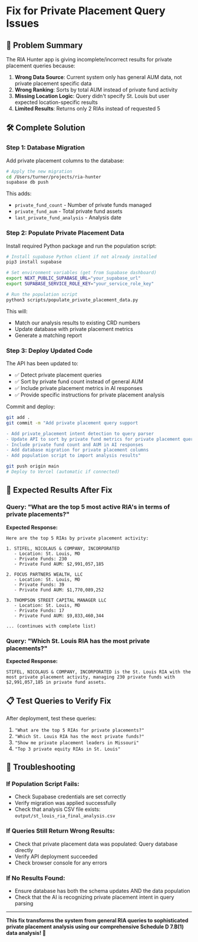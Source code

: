 # Fix for Private Placement Query Issues

## 🚨 **Problem Summary**
The RIA Hunter app is giving incomplete/incorrect results for private placement queries because:

1. **Wrong Data Source**: Current system only has general AUM data, not private placement specific data
2. **Wrong Ranking**: Sorts by total AUM instead of private fund activity  
3. **Missing Location Logic**: Query didn't specify St. Louis but user expected location-specific results
4. **Limited Results**: Returns only 2 RIAs instead of requested 5

## 🛠️ **Complete Solution**

### **Step 1: Database Migration**
Add private placement columns to the database:

```bash
# Apply the new migration
cd /Users/turner/projects/ria-hunter
supabase db push
```

This adds:
- `private_fund_count` - Number of private funds managed
- `private_fund_aum` - Total private fund assets  
- `last_private_fund_analysis` - Analysis date

### **Step 2: Populate Private Placement Data**
Install required Python package and run the population script:

```bash
# Install supabase Python client if not already installed
pip3 install supabase

# Set environment variables (get from Supabase dashboard)
export NEXT_PUBLIC_SUPABASE_URL="your_supabase_url"
export SUPABASE_SERVICE_ROLE_KEY="your_service_role_key"

# Run the population script
python3 scripts/populate_private_placement_data.py
```

This will:
- Match our analysis results to existing CRD numbers
- Update database with private placement metrics
- Generate a matching report

### **Step 3: Deploy Updated Code**
The API has been updated to:
- ✅ Detect private placement queries
- ✅ Sort by private fund count instead of general AUM
- ✅ Include private placement metrics in AI responses
- ✅ Provide specific instructions for private placement analysis

Commit and deploy:

```bash
git add .
git commit -m "Add private placement query support

- Add private_placement intent detection to query parser
- Update API to sort by private fund metrics for private placement queries  
- Include private fund count and AUM in AI responses
- Add database migration for private placement columns
- Add population script to import analysis results"

git push origin main
# Deploy to Vercel (automatic if connected)
```

## 🎯 **Expected Results After Fix**

### **Query: "What are the top 5 most active RIA's in terms of private placements?"**
**Expected Response:**
```
Here are the top 5 RIAs by private placement activity:

1. STIFEL, NICOLAUS & COMPANY, INCORPORATED
   - Location: St. Louis, MO
   - Private Funds: 230
   - Private Fund AUM: $2,991,057,185

2. FOCUS PARTNERS WEALTH, LLC  
   - Location: St. Louis, MO
   - Private Funds: 39
   - Private Fund AUM: $1,770,089,252

3. THOMPSON STREET CAPITAL MANAGER LLC
   - Location: St. Louis, MO  
   - Private Funds: 17
   - Private Fund AUM: $9,833,460,344

... (continues with complete list)
```

### **Query: "Which St. Louis RIA has the most private placements?"**
**Expected Response:**
```
STIFEL, NICOLAUS & COMPANY, INCORPORATED is the St. Louis RIA with the most private placement activity, managing 230 private funds with $2,991,057,185 in private fund assets.
```

## 📋 **Test Queries to Verify Fix**

After deployment, test these queries:

1. `"What are the top 5 RIAs for private placements?"`
2. `"Which St. Louis RIA has the most private funds?"`  
3. `"Show me private placement leaders in Missouri"`
4. `"Top 3 private equity RIAs in St. Louis"`

## 🔧 **Troubleshooting**

### **If Population Script Fails:**
- Check Supabase credentials are set correctly
- Verify migration was applied successfully
- Check that analysis CSV file exists: `output/st_louis_ria_final_analysis.csv`

### **If Queries Still Return Wrong Results:**
- Check that private placement data was populated: Query database directly
- Verify API deployment succeeded  
- Check browser console for any errors

### **If No Results Found:**
- Ensure database has both the schema updates AND the data population
- Check that the AI is recognizing private placement intent in query parsing

---

**This fix transforms the system from general RIA queries to sophisticated private placement analysis using our comprehensive Schedule D 7.B(1) data analysis! 🚀**